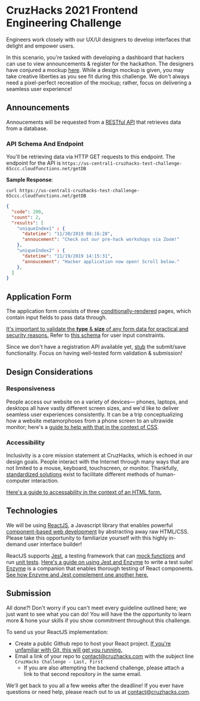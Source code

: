 # CruzHacks 2021 Frontend Engineering Challenge

Engineers work closely with our UX/UI designers to develop interfaces that delight and empower users.

In this scenario, you're tasked with developing a dashboard that hackers can use to view announcements & register for the hackathon. The designers have conjured a mockup [here](https://www.figma.com/file/pxkqgNnVvLCZrvBP6no7Jr/Cruzhacks-Frontend-Challenge?node-id=0%3A1).
While a design mockup is given, you may take creative liberties as you see fit during this challenge. We don't always need a pixel-perfect recreation of the mockup; rather, focus on delivering a seamless user experience!

## Announcements

Annoucements will be requested from a [RESTful API](https://www.codecademy.com/articles/what-is-rest) that retrieves data from a database.

### API Schema And Endpoint

You'll be retrieving data via HTTP GET requests to this endpoint. The endpoint for the API is `https://us-central1-cruzhacks-test-challenge-65ccc.cloudfunctions.net/getDB`

**Sample Response**:

`curl https://us-central1-cruzhacks-test-challenge-65ccc.cloudfunctions.net/getDB`

```json
{
  "code": 200,
  "count": 2,
  "results": [
    "uniqueIndex1" : {
      "datetime": "11/30/2019 08:16:28",
      "annoucement": "Check out our pre-hack workshops via Zoom!"
    },
    "uniqueIndex2" : {
      "datetime": "11/19/2019 14:15:31",
      "annoucement": "Hacker application now open! Scroll below."
    },
  ]
}
```

## Application Form

The application form consists of three [conditionally-rendered](https://reactjs.org/docs/conditional-rendering.html) pages, which contain input fields to pass data through.

[It's important to validate the **type** & **size** of any form data for practical and security reasons.](https://developer.mozilla.org/en-US/docs/Learn/Forms/Form_validation#What_is_form_validation) Refer to [this schema](https://docs.google.com/document/d/1gPo9_31LTOIkPMnFt-n4zWBOg7HsOB-yEDPmuAKsM6I/edit?usp=sharing) for user input constraints.

Since we don't have a registration API available yet, [stub](https://en.wikipedia.org/wiki/Method_stub) the submit/save functionality. Focus on having well-tested form validation & submission!

## Design Considerations
  
### Responsiveness

People access our website on a variety of devices— phones, laptops, and desktops all have vastly different screen sizes, and we'd like to deliver seamless user experiences consistently. It can be a trip conceptualizing how a website metamorphoses from a phone screen to an ultrawide monitor; here's a [guide to help with that in the context of CSS](https://www.freecodecamp.org/news/how-to-start-thinking-responsively/).

### Accessibility

Inclusivity is a core mission statement at CruzHacks, which is echoed in our design goals. People interact with the Internet through many ways that are not limited to a mouse, keyboard, touchscreen, or monitor. Thankfully, [standardized solutions](https://reactjs.org/docs/accessibility.html) exist to facilitate different methods of human-computer interaction.

[Here's a guide to accessability in the context of an HTML form.](https://itnext.io/form-accessibility-a-practical-guide-4062b7e2dd14)

## Technologies

We will be using [ReactJS](https://reactjs.org/docs/thinking-in-react.html), a Javascript library that enables powerful [component-based web development](https://reactjs.org/docs/components-and-props.html) by abstracting away raw HTML/CSS. Please take this opportunity to familiarize yourself with this highly in-demand user interface builder!

ReactJS supports [Jest](https://jestjs.io/), a testing framework that can [mock functions](https://jestjs.io/docs/en/mock-functions.html) and run [unit tests](https://en.wikipedia.org/wiki/Unit_testing). [Here's a guide on using Jest and Enzyme](https://dzone.com/articles/unit-testing-in-reactjs-using-jest-and-enzyme) to write a test suite! [Enzyme](https://enzymejs.github.io/enzyme/docs/guides/jest.html) is a companion that enables thorough testing of React components. [See how Enzyme and Jest complement one another here.](https://medium.com/codeclan/testing-react-with-jest-and-enzyme-20505fec4675)

## Submission

All done?! Don't worry if you can't meet every guideline outlined here; we just want to see what you can do! You will have the the opportunity to learn more & hone your skills if you show commitment throughout this challenge.

To send us your ReactJS implementation:

* Create a public Github repo to host your React project. [If you're unfamiliar with Git, this will get you running.](https://www.freecodecamp.org/news/learn-the-basics-of-git-in-under-10-minutes-da548267cc91/)
* Email a link of your repo to [contact@cruzhacks.com](mailto:contact@cruzhacks.com) with the subject line `CruzHacks Challenge - Last, First`
  * If you are also attempting the backend challenge, please attach a link to that second repository in the same email.
  
We'll get back to you all a few weeks after the deadline!
If you ever have questions or need help, please reach out to us at [contact@cruzhacks.com](mailto:contact@cruzhacks.com).
